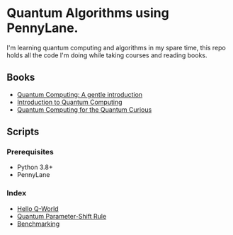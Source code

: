 # Quantum Algorithms using PennyLane.

I'm learning quantum computing and algorithms in my spare time, this repo holds all the code I'm doing while taking courses and reading books.

## Books

- [Quantum Computing: A gentle introduction](http://mmrc.amss.cas.cn/tlb/201702/W020170224608150244118.pdf)
- [Introduction to Quantum Computing](http://mmrc.amss.cas.cn/tlb/201702/W020170224608149125645.pdf)
- [Quantum Computing for the Quantum Curious](https://library.oapen.org/bitstream/id/bbd21fd2-1c26-4467-98e7-e20519f2185f/9783030616014.pdf)

## Scripts

### Prerequisites

- Python 3.8+
- PennyLane

### Index
- [Hello Q-World](https://github.com/helloerikaaa/quantum/blob/main/basic/hello_qworld.py)
- [Quantum Parameter-Shift Rule](https://github.com/helloerikaaa/quantum-for-everyone/blob/master/basic/q_parameter_shift.py)
- [Benchmarking](https://github.com/helloerikaaa/quantum-for-everyone/blob/master/basic/benchmarking.py)
